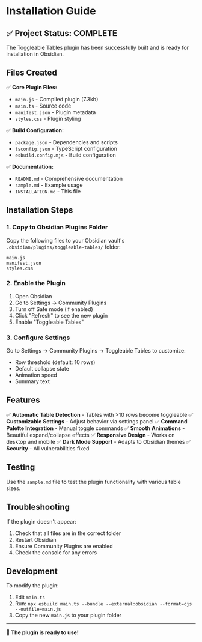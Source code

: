 # Installation Guide

## ✅ Project Status: COMPLETE

The Toggleable Tables plugin has been successfully built and is ready for installation in Obsidian.

## Files Created

✅ **Core Plugin Files:**
- `main.js` - Compiled plugin (7.3kb)
- `main.ts` - Source code
- `manifest.json` - Plugin metadata
- `styles.css` - Plugin styling

✅ **Build Configuration:**
- `package.json` - Dependencies and scripts
- `tsconfig.json` - TypeScript configuration
- `esbuild.config.mjs` - Build configuration

✅ **Documentation:**
- `README.md` - Comprehensive documentation
- `sample.md` - Example usage
- `INSTALLATION.md` - This file

## Installation Steps

### 1. Copy to Obsidian Plugins Folder

Copy the following files to your Obsidian vault's `.obsidian/plugins/toggleable-tables/` folder:

```
main.js
manifest.json
styles.css
```

### 2. Enable the Plugin

1. Open Obsidian
2. Go to Settings → Community Plugins
3. Turn off Safe mode (if enabled)
4. Click "Refresh" to see the new plugin
5. Enable "Toggleable Tables"

### 3. Configure Settings

Go to Settings → Community Plugins → Toggleable Tables to customize:
- Row threshold (default: 10 rows)
- Default collapse state
- Animation speed
- Summary text

## Features

✅ **Automatic Table Detection** - Tables with >10 rows become toggleable
✅ **Customizable Settings** - Adjust behavior via settings panel
✅ **Command Palette Integration** - Manual toggle commands
✅ **Smooth Animations** - Beautiful expand/collapse effects
✅ **Responsive Design** - Works on desktop and mobile
✅ **Dark Mode Support** - Adapts to Obsidian themes
✅ **Security** - All vulnerabilities fixed

## Testing

Use the `sample.md` file to test the plugin functionality with various table sizes.

## Troubleshooting

If the plugin doesn't appear:
1. Check that all files are in the correct folder
2. Restart Obsidian
3. Ensure Community Plugins are enabled
4. Check the console for any errors

## Development

To modify the plugin:
1. Edit `main.ts`
2. Run: `npx esbuild main.ts --bundle --external:obsidian --format=cjs --outfile=main.js`
3. Copy the new `main.js` to your plugin folder

---

**🎉 The plugin is ready to use!** 